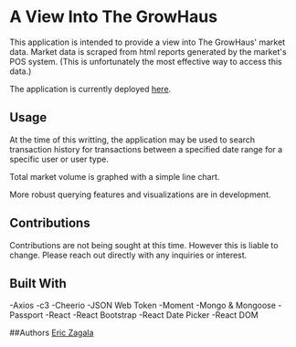 # A View Into The GrowHaus
This application is intended to provide a view into The GrowHaus' market data. Market data is scraped from html reports generated by the market's POS system. (This is unfortunately the most effective way to access this data.) 

The application is currently deployed [here](https://intense-sea-51551.herokuapp.com/).

## Usage
At the time of this writting, the application may be used to search transaction history for transactions between a specified date range for a specific user or user type.  

Total market volume is graphed with a simple line chart. 

More robust querying features and visualizations are in development. 

## Contributions 
Contributions are not being sought at this time. However this is liable to change. Please reach out directly with any inquiries or interest. 

## Built With
-Axios 
-c3 
-Cheerio 
-JSON Web Token 
-Moment 
-Mongo & Mongoose 
-Passport 
-React 
-React Bootstrap 
-React Date Picker 
-React DOM 

##Authors 
[Eric Zagala](ericzagala.com)
